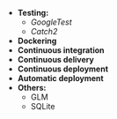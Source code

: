 
- **Testing:**
  - _GoogleTest_
  - _Catch2_
- **Dockering**
- **Continuous integration**
- **Continuous delivery**
- **Continuous deployment**
- **Automatic deployment**
- **Others:**
  - GLM
  - SQLite
